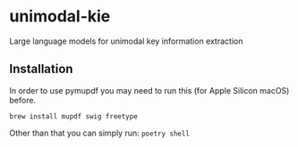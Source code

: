 # unimodal-kie
Large language models for unimodal key information extraction

## Installation
In order to use pymupdf you may need to run this (for Apple Silicon macOS) before.

```brew install mupdf swig freetype```

Other than that you can simply run:
```poetry shell```
